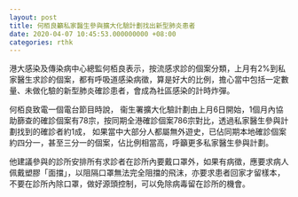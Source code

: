 ```yaml
---
layout: post
title: 何栢良籲私家醫生參與擴大化驗計劃找出新型肺炎患者
date: 2020-04-07 10:45:53.000000000 +08:00
categories: rthk
---
```


港大感染及傳染病中心總監何栢良表示，按流感求診的個案分類，上月有2%到私家醫生求診的個案，都有呼吸道感染病徵，算是好大的比例，擔心當中包括一定數量、未做化驗的新型肺炎確診患者，會成為社區感染的計時炸彈。

何栢良致電一個電台節目時說， 衞生署擴大化驗計劃由上月6日開始，1個月內協助篩查的確診個案有78宗，按同期全港確診個案786宗對比，透過私家醫生參與計劃找到的確診者約1成， 如果當中大部分人都屬無外遊史，已佔同期本地確診個案約四分一，甚至三分一的個案，佔比例相當高，呼籲更多私家醫生參與計劃。

他建議參與的診所安排所有求診者在診所內要戴口罩外，如果有病徵，應要求病人佩戴塑膠「面擋」，以阻隔口罩無法完全阻擋的飛沫，亦要求患者回家才留樣本，不要在診所內除口罩，做好源頭控制，可以免除病毒留在診所的機會。
